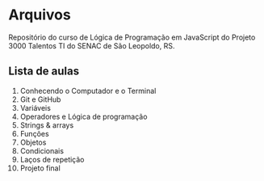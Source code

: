 # Arquivos
Repositório do curso de Lógica de Programação em JavaScript do Projeto 3000 Talentos TI do SENAC de São Leopoldo, RS.

## Lista de aulas
01. Conhecendo o Computador e o Terminal
02. Git e GitHub
03. Variáveis
04. Operadores e Lógica de programação
05. Strings & arrays
06. Funções
07. Objetos
08. Condicionais
09. Laços de repetição
10. Projeto final
